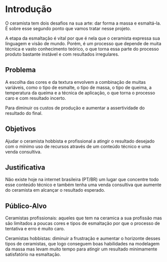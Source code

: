 # Introdução

O ceramista tem dois desafios na sua arte: dar forma a massa e esmaltá-la. É sobre esse segundo ponto que vamos tratar nesse projeto. 

A etapa da esmaltação é vital por que é nela que o ceramista expressa sua linguagem e visão de mundo. Porém, é um processo que depende de muita técnica e vasto conhecimento teórico, o que torna essa parte do processo produto bastante instável e com resultados irregulares.

## Problema

A escolha das cores e da textura envolvem a combinação de muitas variáveis, como o tipo de esmalte, o tipo de massa, o tipo de queima, a temperatura da queima e a técnica de aplicação, o que torna o processo caro e com resultado incerto. 

Para diminuir os custos de produção e aumentar a assertividade do resultado do final.

## Objetivos

Ajudar o ceramista hobbista e profissional a atingir o resultado desejado com o mínimo uso de recursos através de um conteúdo técnico e uma venda consultiva.

## Justificativa

Não existe hoje na internet brasileira (PT/BR) um lugar que concentre todo esse conteúdo técnico e também tenha uma venda consultiva que aumente do ceramista em alcançar o resultado esperado.

## Público-Alvo

Ceramistas profissionais: aqueles que tem na ceramica a sua profissão mas são limitados a poucas cores e tipos de esmaltação por que o processo de tentativa e erro é muito caro.

Ceramistas hobbistas: diminuir a frustração e aumentar o horizonte desses tipos de ceramistas, que logo conseguem boas habilidades na modelagem da massa mas levam muito tempo para atingir um resultado minimamente satisfatório na esmaltação.

